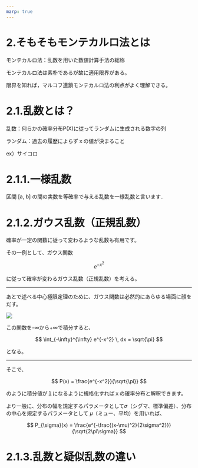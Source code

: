 ```yaml
---
marp: true
---
```

<!--
headingDivider: 1
-->

# 2.そもそもモンテカルロ法とは

モンテカルロ法：乱数を用いた数値計算手法の総称

モンテカルロ法は素朴であるが故に適用限界がある。

限界を知れば，マルコフ連鎖モンテカルロ法の利点がよく理解できる。

# 2.1.乱数とは？

乱数：何らかの確率分布P(X)に従ってランダムに生成される数字の列

ランダム：過去の履歴によらずｘの値が決まること

ex）サイコロ

# 2.1.1.一様乱数

区間 [a, b] の間の実数を等確率で与える乱数を一様乱数と言います．

# 2.1.2.ガウス乱数（正規乱数）

確率が一定の関数に従って変わるような乱数も有用です。

その一例として、ガウス関数

$$
e^{-x^2}
$$

に従って確率が変わるガウス乱数（正規乱数）を考える。

---

あとで述べる中心極限定理のために、ガウス関数は必然的にあらゆる場面に顔をだす。

![](image/図2.1.png)

この関数を-∞から+∞で積分すると、

$$
\int_{-\infty}^{\infty} e^{-x^2} \, dx = \sqrt{\pi}
$$

となる。

---

そこで、

$$
P(x) = \frac{e^{-x^2}}{\sqrt{\pi}}
$$


のように積分値が１になるように規格化すればｘの確率分布と解釈できます。

より一般に、分布の幅を規定するパラメータとして𝜎（シグマ、標準偏差）、分布の中心を規定するパラメータとして 𝜇（ミュー、平均）を用いれば、

$$
P_{\sigma}(x) = \frac{e^{-\frac{(x-\mu)^2}{2\sigma^2}}}{\sqrt{2\pi\sigma}}
$$


# 2.1.3.乱数と疑似乱数の違い
